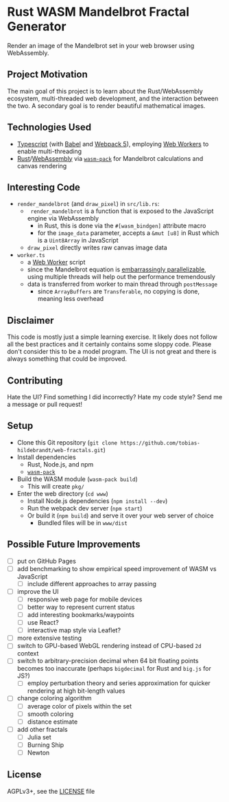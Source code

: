 
# Rust WASM Mandelbrot Fractal Generator

Render an image of the Mandelbrot set in your web browser using WebAssembly.

## Project Motivation

The main goal of this project is to learn about the Rust/WebAssembly ecosystem, multi-threaded web development, and the interaction between the two. A secondary goal is to render beautiful mathematical images.

## Technologies Used

- [Typescript](https://www.typescriptlang.org/) (with [Babel](https://babeljs.io/) and [Webpack 5](https://webpack.js.org/)), employing [Web Workers](https://developer.mozilla.org/en-US/docs/Web/API/Web_Workers_API) to enable multi-threading
- [Rust](https://www.rust-lang.org/)/[WebAssembly](https://webassembly.org/) via [`wasm-pack`](https://rustwasm.github.io/) for Mandelbrot calculations and canvas rendering

## Interesting Code

- `render_mandelbrot` (and `draw_pixel`) in `src/lib.rs`:
  - ` render_mandelbrot` is a function that is exposed to the JavaScript engine via WebAssembly
    - in Rust, this is done via the `#[wasm_bindgen]` attribute macro
    - for the `image_data` parameter, accepts a `&mut [u8]` in Rust which is a `Uint8Array` in JavaScript
  - `draw_pixel` directly writes raw canvas image data
- `worker.ts`
  - a [Web Worker](https://developer.mozilla.org/en-US/docs/Web/API/Web_Workers_API) script
  - since the Mandelbrot equation is [embarrassingly parallelizable](https://en.wikipedia.org/wiki/Embarrassingly_parallel), using multiple threads will help out the performance tremendously
  - data is transferred from worker to main thread through `postMessage`
    - since `ArrayBuffers` are `Transferable`, no copying is done, meaning less overhead

## Disclaimer

This code is mostly just a simple learning exercise. It likely does not follow all the best practices and it certainly contains some sloppy code. Please don't consider this to be a model program. The UI is not great and there is always something that could be improved.

## Contributing

Hate the UI? Find something I did incorrectly? Hate my code style? Send me a message or pull request!

## Setup
- Clone this Git repository (`git clone https://github.com/tobias-hildebrandt/web-fractals.git`)
- Install dependencies 
  - Rust, Node.js, and npm
  - [`wasm-pack`](https://rustwasm.github.io/wasm-pack/installer)
- Build the WASM module (`wasm-pack build`)
  - This will create `pkg/`
- Enter the web directory (`cd www`)
  - Install Node.js dependencies (`npm install --dev`)
  - Run the webpack dev server (`npm start`)
  - Or build it (`npm build`) and serve it over your web server of choice
    - Bundled files will be in `www/dist`

## Possible Future Improvements

- [ ] put on GitHub Pages
- [ ] add benchmarking to show empirical speed improvement of WASM vs JavaScript
  - [ ] include different approaches to array passing
- [ ] improve the UI
  - [ ] responsive web page for mobile devices
  - [ ] better way to represent current status
  - [ ] add interesting bookmarks/waypoints
  - [ ] use React?
  - [ ] interactive map style via Leaflet?
- [ ] more extensive testing
- [ ] switch to GPU-based WebGL rendering instead of CPU-based `2d` context
- [ ] switch to arbitrary-precision decimal when 64 bit floating points becomes too inaccurate (perhaps `bigdecimal` for Rust and `big.js` for JS?)
  - [ ] employ perturbation theory and series approximation for quicker rendering at high bit-length values
- [ ] change coloring algorithm
  - [ ] average color of pixels within the set
  - [ ] smooth coloring
  - [ ] distance estimate
- [ ] add other fractals
  - [ ] Julia set
  - [ ] Burning Ship
  - [ ] Newton

## License
AGPLv3+, see the [LICENSE](/LICENSE) file
